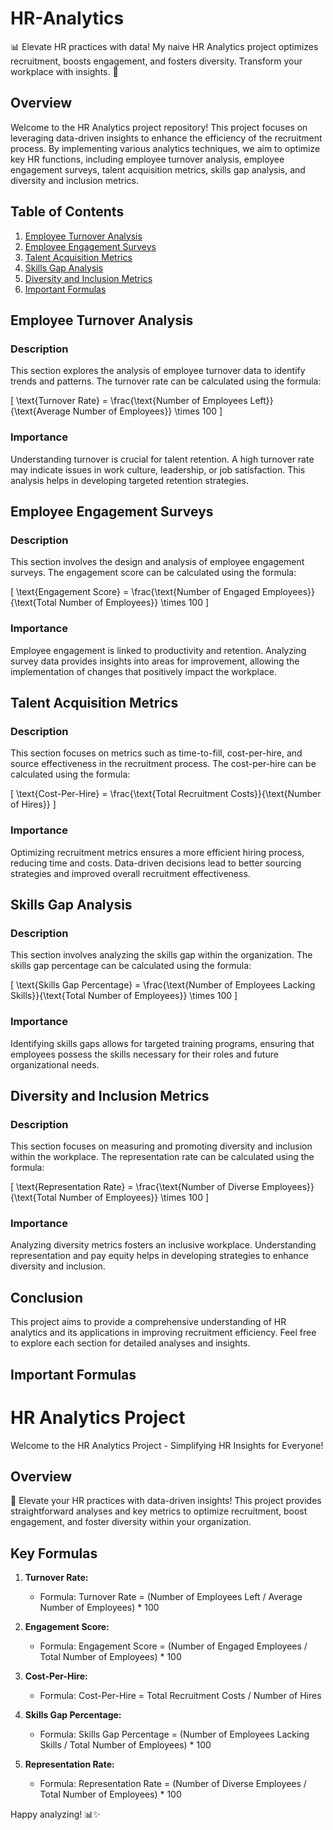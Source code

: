 # HR-Analytics
📊 Elevate HR practices with data! My naive HR Analytics project optimizes recruitment, boosts engagement, and fosters diversity. Transform your workplace with insights. 🚀

## Overview

Welcome to the HR Analytics project repository! This project focuses on leveraging data-driven insights to enhance the efficiency of the recruitment process. By implementing various analytics techniques, we aim to optimize key HR functions, including employee turnover analysis, employee engagement surveys, talent acquisition metrics, skills gap analysis, and diversity and inclusion metrics.

## Table of Contents

1. [Employee Turnover Analysis](#employee-turnover-analysis)
2. [Employee Engagement Surveys](#employee-engagement-surveys)
3. [Talent Acquisition Metrics](#talent-acquisition-metrics)
4. [Skills Gap Analysis](#skills-gap-analysis)
5. [Diversity and Inclusion Metrics](#diversity-and-inclusion-metrics)
6. [Important Formulas](#important-formuals)

## Employee Turnover Analysis

### Description

This section explores the analysis of employee turnover data to identify trends and patterns. The turnover rate can be calculated using the formula:

\[ \text{Turnover Rate} = \frac{\text{Number of Employees Left}}{\text{Average Number of Employees}} \times 100 \]

### Importance

Understanding turnover is crucial for talent retention. A high turnover rate may indicate issues in work culture, leadership, or job satisfaction. This analysis helps in developing targeted retention strategies.

## Employee Engagement Surveys

### Description

This section involves the design and analysis of employee engagement surveys. The engagement score can be calculated using the formula:

\[ \text{Engagement Score} = \frac{\text{Number of Engaged Employees}}{\text{Total Number of Employees}} \times 100 \]

### Importance

Employee engagement is linked to productivity and retention. Analyzing survey data provides insights into areas for improvement, allowing the implementation of changes that positively impact the workplace.

## Talent Acquisition Metrics

### Description

This section focuses on metrics such as time-to-fill, cost-per-hire, and source effectiveness in the recruitment process. The cost-per-hire can be calculated using the formula:

\[ \text{Cost-Per-Hire} = \frac{\text{Total Recruitment Costs}}{\text{Number of Hires}} \]

### Importance

Optimizing recruitment metrics ensures a more efficient hiring process, reducing time and costs. Data-driven decisions lead to better sourcing strategies and improved overall recruitment effectiveness.

## Skills Gap Analysis

### Description

This section involves analyzing the skills gap within the organization. The skills gap percentage can be calculated using the formula:

\[ \text{Skills Gap Percentage} = \frac{\text{Number of Employees Lacking Skills}}{\text{Total Number of Employees}} \times 100 \]

### Importance

Identifying skills gaps allows for targeted training programs, ensuring that employees possess the skills necessary for their roles and future organizational needs.

## Diversity and Inclusion Metrics

### Description

This section focuses on measuring and promoting diversity and inclusion within the workplace. The representation rate can be calculated using the formula:

\[ \text{Representation Rate} = \frac{\text{Number of Diverse Employees}}{\text{Total Number of Employees}} \times 100 \]

### Importance

Analyzing diversity metrics fosters an inclusive workplace. Understanding representation and pay equity helps in developing strategies to enhance diversity and inclusion.

## Conclusion

This project aims to provide a comprehensive understanding of HR analytics and its applications in improving recruitment efficiency. Feel free to explore each section for detailed analyses and insights.

## Important Formulas

# HR Analytics Project

Welcome to the HR Analytics Project - Simplifying HR Insights for Everyone!

## Overview

🚀 Elevate your HR practices with data-driven insights! This project provides straightforward analyses and key metrics to optimize recruitment, boost engagement, and foster diversity within your organization.

## Key Formulas

1. **Turnover Rate:**
   - Formula: Turnover Rate = (Number of Employees Left / Average Number of Employees) * 100

2. **Engagement Score:**
   - Formula: Engagement Score = (Number of Engaged Employees / Total Number of Employees) * 100

3. **Cost-Per-Hire:**
   - Formula: Cost-Per-Hire = Total Recruitment Costs / Number of Hires

4. **Skills Gap Percentage:**
   - Formula: Skills Gap Percentage = (Number of Employees Lacking Skills / Total Number of Employees) * 100

5. **Representation Rate:**
   - Formula: Representation Rate = (Number of Diverse Employees / Total Number of Employees) * 100


Happy analyzing! 📊✨
```
